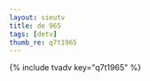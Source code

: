 ```yaml
--- 
layout: sieutv
title: de 965
tags: [detv]
thumb_re: q7t1965
---
```

{% include tvadv key="q7t1965" %} 
